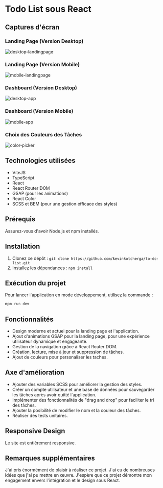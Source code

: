 # Todo List sous React

## Captures d'écran

### Landing Page (Version Desktop)
![desktop-landingpage](./screenshots/dekstop-landingpage.png)

### Landing Page (Version Mobile)
![mobile-landingpage](./screenshots/mobile-landing-page.png)

### Dashboard (Version Desktop)
![desktop-app](./screenshots/desktop-app.png)

### Dashboard (Version Mobile)
![mobile-app](./screenshots/mobile-app.png)

### Choix des Couleurs des Tâches
![color-picker](./screenshots/color-picker.png)

## Technologies utilisées
- ViteJS
- TypeScript
- React
- React Router DOM
- GSAP (pour les animations)
- React Color
- SCSS et BEM (pour une gestion efficace des styles)

## Prérequis
Assurez-vous d'avoir Node.js et npm installés.

## Installation
1. Clonez ce dépôt : `git clone https://github.com/kevinkotcherga/to-do-list.git`
2. Installez les dépendances : `npm install`

## Exécution du projet
Pour lancer l'application en mode développement, utilisez la commande :
```bash
npm run dev
```

## Fonctionnalités
- Design moderne et actuel pour la landing page et l'application.
- Ajout d'animations GSAP pour la landing page, pour une expérience utilisateur dynamique et engageante.
- Gestion de la navigation grâce à React Router DOM.
- Création, lecture, mise à jour et suppression de tâches.
- Ajout de couleurs pour personaliser les taches.

## Axe d'amélioration
- Ajouter des variables SCSS pour améliorer la gestion des styles.
- Créer un compte utilisateur et une base de données pour sauvegarder les tâches après avoir quitté l'application.
- Implémenter des fonctionnalités de "drag and drop" pour faciliter le tri des tâches.
- Ajouter la posibilité de modifier le nom et la couleur des tâches.
- Réaliser des tests unitaires.

## Responsive Design
Le site est entièrement responsive.

## Remarques supplémentaires
J'ai pris énormément de plaisir à réaliser ce projet. J'ai eu de nombreuses idées que j'ai pu mettre en œuvre. J'espère que ce projet démontre mon engagement envers l'intégration et le design sous React.
